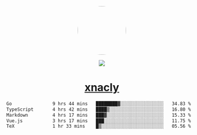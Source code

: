 <p align="center">
  <img style="border-radius: 100px" width="128" height="128" src="https://avatars.githubusercontent.com/u/47723417?v=4"/>
</p>
<p align="center">
  <img src="https://komarev.com/ghpvc/?username=xnacly&&style=flat-square"/>
</p>

<h1 align="center"><a href="https://xnacly.me"> xnacly</a> </h1>

<!--START_SECTION:waka-->

```txt
Go               9 hrs 44 mins   ████████▓░░░░░░░░░░░░░░░░   34.83 %
TypeScript       4 hrs 42 mins   ████▒░░░░░░░░░░░░░░░░░░░░   16.80 %
Markdown         4 hrs 17 mins   ███▓░░░░░░░░░░░░░░░░░░░░░   15.33 %
Vue.js           3 hrs 17 mins   ███░░░░░░░░░░░░░░░░░░░░░░   11.75 %
TeX              1 hr 33 mins    █▒░░░░░░░░░░░░░░░░░░░░░░░   05.56 %
```

<!--END_SECTION:waka-->
